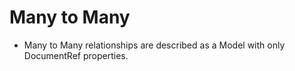# Many to Many

- Many to Many relationships are described as a Model with only DocumentRef properties.
